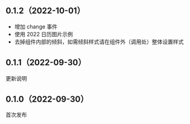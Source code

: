 ## 0.1.2（2022-10-01）
- 增加 change 事件
- 使用 2022 日历图片示例
- 去掉组件内部的倾斜，如需倾斜样式请在组件外（调用处）整体设置样式
## 0.1.1（2022-09-30）
更新说明
## 0.1.0（2022-09-30）
首次发布

